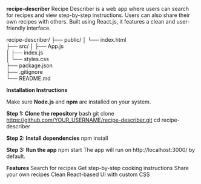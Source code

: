  **recipe-describer**
Recipe Describer is a web app where users can search for recipes and view step-by-step instructions. Users can also share their own recipes with others. Built using React.js, it features a clean and user-friendly interface.


recipe-describer/
 ├── public/
 │   └── index.html          
 ├── src/
 │   ├── App.js              
 │   ├── index.js            
 │   └── styles.css        
 ├── package.json            
 ├── .gitignore              
 └── README.md               

**Installation Instructions**

Make sure **Node.js** and **npm** are installed on your system.

**Step 1: Clone the repository**
bash
git clone https://github.com/YOUR_USERNAME/recipe-describer.git
cd recipe-describer

**Step 2: Install dependencies**
npm install

**Step 3: Run the app**
npm start
The app will run on http://localhost:3000/ by default.

**Features**
Search for recipes
Get step-by-step cooking instructions
Share your own recipes
Clean React-based UI with custom CSS

